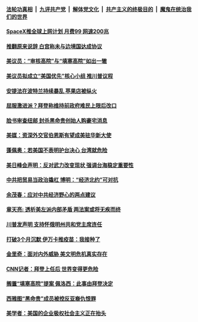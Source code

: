 

####  [法轮功真相](../../../../basic/blob/master/README.md?t=04181631) &nbsp;|&nbsp; [九评共产党](../../../../9ping.md/blob/master/README.md?t=04181631) &nbsp;|&nbsp; [解体党文化](../../../../jtdwh.md/blob/master/README.md?t=04181631)  &nbsp;|&nbsp; [共产主义的终极目的](../../../../gczydzjmd.md/blob/master/README.md?t=04181631) &nbsp;|&nbsp; [魔鬼在统治我们的世界](../../../../mgztzwmdsj.md/blob/master/README.md?t=04181631) 

#### [SpaceX推全球上网计划 月费99 网速200兆](../pages/soh6/496148.md?t=04181631) 
#### [推翻原来说辞 白宫称未与边境国达成协议](../pages/soh6/496145.md?t=04181631) 
#### [美议员：“审核高院”与“填塞高院”如出一辙](../pages/soh6/496100.md?t=04181631) 
#### [美议员拟成立“美国优先”核心小组 推川普议程](../pages/soh6/496112.md?t=04181631) 
#### [安提法在波特兰持续暴乱 苹果店被纵火](../pages/soh6/496079.md?t=04181631) 
#### [屈服激进派？拜登称维持前政府难民上限后改口](../pages/soh6/496085.md?t=04181631) 
#### [脸书审查纽邮 封杀黑命贵创始人购豪宅消息](../pages/soh6/496082.md?t=04181631) 
#### [美媒：资深外交官伯恩斯有望成美驻华新大使](../pages/soh6/495965.md?t=04181631) 
#### [蓬佩奥：若美国不表明护台决心 台湾就危险](../pages/soh6/496001.md?t=04181631) 
#### [美日峰会声明：反对武力改变现状 强调台海稳定重要性](../pages/soh6/495860.md?t=04181631) 
#### [中共把贸易当政治撬杠 博明：“经济北约”可对抗](../pages/soh6/495824.md?t=04181631) 
#### [余茂春：应对中共经济野心的两点建议](../pages/soh6/495827.md?t=04181631) 
#### [章天亮: 透析美左派内部矛盾 两法案或将无疾而终](../pages/soh6/495818.md?t=04181631) 
#### [川普发声明 支持怀俄明州共和党主席连任](../pages/soh6/495797.md?t=04181631) 
#### [打破3个月沉默 伊万卡推疫苗：我接种了](../pages/soh6/495791.md?t=04181631) 
#### [金里奇：面对内外威胁 美文明危机真实存在](../pages/soh6/495773.md?t=04181631) 
#### [CNN记者：拜登上任后 世界变得更危险](../pages/soh6/495761.md?t=04181631) 
#### [搁置“填塞高院”提案 佩洛西：此事由拜登决定](../pages/soh6/495758.md?t=04181631) 
#### [西雅图“黑命贵”成员被控反亚裔仇恨罪](../pages/soh6/495752.md?t=04181631) 
#### [美学者：美国的企业极权社会主义正在抬头](../pages/soh6/495743.md?t=04181631) 
